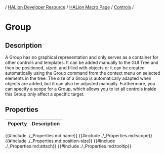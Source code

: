 / [HALion Developer Resource](../../HALion-Developer-Resource.md) / [HALion Macro Page](./HALion-Macro-Page.md) / [Controls](./Controls.md) /

# Group

## Description

A Group has no graphical representation and only serves as a container for other controls and templates. It can be added manually to the GUI Tree and then be positioned, sized, and filled with objects or it can be created automatically using the Group command from the context menu on selected elements in the tree. The size of a Group is automatically adapted when objects are added, but it can also be adjusted manually. Furthermore, you can specify a scope for a Group, which allows you to let all controls inside this Group only affect a specific target.

## Properties

|Poperty|Description|
|:-|:-|
{{#include ./_Properties.md:name}}
{{#include ./_Properties.md:scope}}
{{#include ./_Properties.md:position-size}}
{{#include ./_Properties.md:attach}}
{{#include ./_Properties.md:tooltip}}
